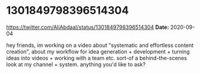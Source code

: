 # 1301849798396514304
https://twitter.com/AliAbdaal/status/1301849798396514304
**Date:** 2020-09-04

hey friends, im working on a video about "systematic and effortless content creation", about my workflow for idea generation + development + turning ideas into videos + working with a team etc. sort-of a behind-the-scenes look at my channel + system. anything you'd like to ask?
